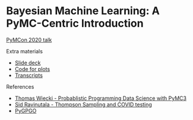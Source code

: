 # Bayesian Machine Learning: A PyMC-Centric Introduction

[PyMCon 2020 talk](https://discourse.pymc.io/t/bayesian-machine-learning-a-pymc-centric-introduction-by-quan-nguyen/5985)

Extra materials
- [Slide deck](https://github.com/KrisNguyen135/BayesianML/blob/master/slides.pdf)
- [Code for plots](https://github.com/KrisNguyen135/BayesianML/tree/master/notebooks)
- [Transcripts](https://github.com/KrisNguyen135/BayesianML/blob/master/transcripts.md)

References
- [Thomas Wiecki - Probablistic Programming Data Science with PyMC3](https://www.youtube.com/watch?v=LlzVlqVzeD8)
- [Sid Ravinutala - Thompson Sampling and COVID testing](https://sidravi1.github.io/blog/2020/08/19/thompson-sampling-and-covid-surveillance)
- [PyGPGO](https://github.com/josejimenezluna/pyGPGO)
